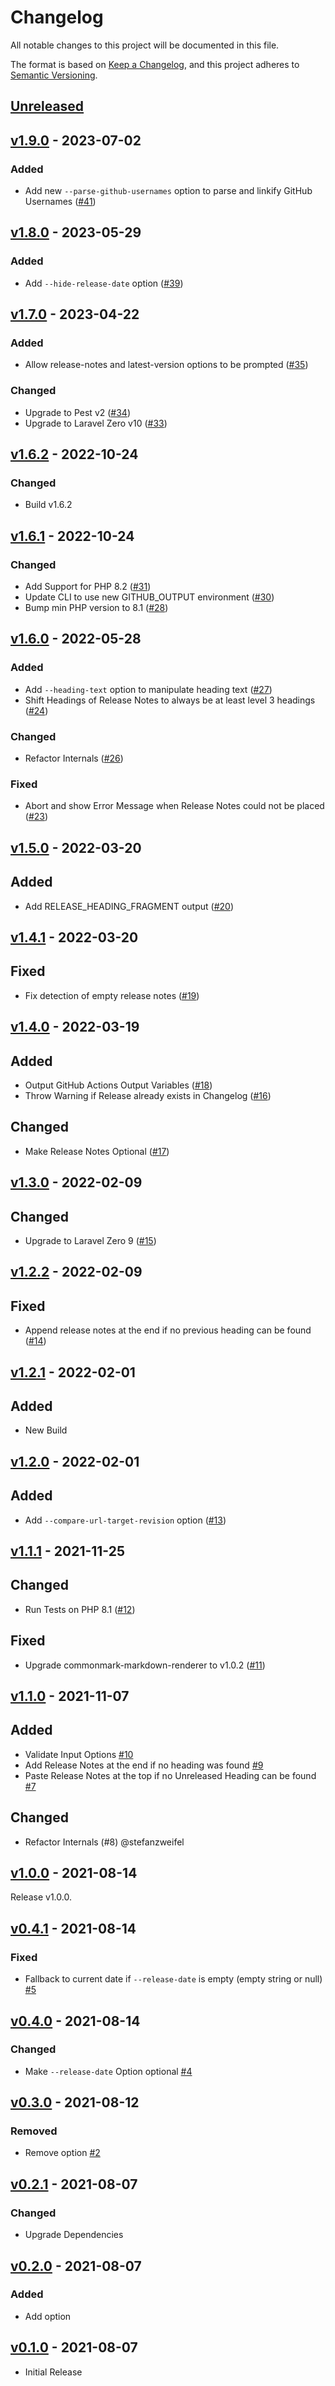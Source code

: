# Changelog

All notable changes to this project will be documented in this file.

The format is based on [Keep a Changelog](https://keepachangelog.com/en/1.0.0/),
and this project adheres to [Semantic Versioning](https://semver.org/spec/v2.0.0.html).

## [Unreleased](https://github.com/stefanzweifel/php-changelog-updater/compare/v1.9.0...HEAD)

<!-- New Release notes will be placed here automatically -->
## [v1.9.0](https://github.com/stefanzweifel/php-changelog-updater/compare/v1.8.0...v1.9.0) - 2023-07-02

### Added

- Add new `--parse-github-usernames` option to parse and linkify GitHub Usernames ([#41](https://github.com/stefanzweifel/php-changelog-updater/pull/41))

## [v1.8.0](https://github.com/stefanzweifel/php-changelog-updater/compare/v1.7.0...v1.8.0) - 2023-05-29

### Added

- Add `--hide-release-date` option ([#39](https://github.com/stefanzweifel/php-changelog-updater/pull/39))

## [v1.7.0](https://github.com/stefanzweifel/php-changelog-updater/compare/v1.6.2...v1.7.0) - 2023-04-22

### Added

- Allow release-notes and latest-version options to be prompted ([#35](https://github.com/stefanzweifel/php-changelog-updater/pull/35))

### Changed

- Upgrade to Pest v2 ([#34](https://github.com/stefanzweifel/php-changelog-updater/pull/34))
- Upgrade to Laravel Zero v10 ([#33](https://github.com/stefanzweifel/php-changelog-updater/pull/33))

## [v1.6.2](https://github.com/stefanzweifel/php-changelog-updater/compare/v1.6.1...v1.6.2) - 2022-10-24

### Changed

- Build v1.6.2

## [v1.6.1](https://github.com/stefanzweifel/php-changelog-updater/compare/v1.6.0...v1.6.1) - 2022-10-24

### Changed

- Add Support for PHP 8.2 ([#31](https://github.com/stefanzweifel/php-changelog-updater/pull/31))
- Update CLI to use new GITHUB_OUTPUT environment ([#30](https://github.com/stefanzweifel/php-changelog-updater/pull/30))
- Bump min PHP version to 8.1 ([#28](https://github.com/stefanzweifel/php-changelog-updater/pull/28))

## [v1.6.0](https://github.com/stefanzweifel/php-changelog-updater/compare/v1.5.0...v1.6.0) - 2022-05-28

### Added

- Add `--heading-text` option to manipulate heading text ([#27](https://github.com/stefanzweifel/php-changelog-updater/pull/27))
- Shift Headings of Release Notes to always be at least level 3 headings ([#24](https://github.com/stefanzweifel/php-changelog-updater/pull/24))

### Changed

- Refactor Internals ([#26](https://github.com/stefanzweifel/php-changelog-updater/pull/26))

### Fixed

- Abort and show Error Message when Release Notes could not be placed ([#23](https://github.com/stefanzweifel/php-changelog-updater/pull/23))

## [v1.5.0](https://github.com/stefanzweifel/php-changelog-updater/compare/v1.4.1...v1.5.0) - 2022-03-20

## Added

- Add RELEASE_HEADING_FRAGMENT output ([#20](https://github.com/stefanzweifel/php-changelog-updater/pull/20))

## [v1.4.1](https://github.com/stefanzweifel/php-changelog-updater/compare/v1.4.0...v1.4.1) - 2022-03-20

## Fixed

- Fix detection of empty release notes ([#19](https://github.com/stefanzweifel/php-changelog-updater/pull/19))

## [v1.4.0](https://github.com/stefanzweifel/php-changelog-updater/compare/v1.3.0...v1.4.0) - 2022-03-19

## Added

- Output GitHub Actions Output Variables ([#18](https://github.com/stefanzweifel/php-changelog-updater/pull/18))
- Throw Warning if Release already exists in Changelog ([#16](https://github.com/stefanzweifel/php-changelog-updater/pull/16))

## Changed

- Make Release Notes Optional ([#17](https://github.com/stefanzweifel/php-changelog-updater/pull/17))

## [v1.3.0](https://github.com/stefanzweifel/php-changelog-updater/compare/v1.2.2...v1.3.0) - 2022-02-09

## Changed

- Upgrade to Laravel Zero 9 ([#15](https://github.com/stefanzweifel/php-changelog-updater/pull/15))

## [v1.2.2](https://github.com/stefanzweifel/php-changelog-updater/compare/v1.2.1...v1.2.2) - 2022-02-09

## Fixed

- Append release notes at the end if no previous heading can be found ([#14](https://github.com/stefanzweifel/php-changelog-updater/pull/14))

## [v1.2.1](https://github.com/stefanzweifel/php-changelog-updater/compare/v1.2.0...v1.2.1) - 2022-02-01

## Added

- New Build

## [v1.2.0](https://github.com/stefanzweifel/php-changelog-updater/compare/v1.1.1...v1.2.0) - 2022-02-01

## Added

- Add `--compare-url-target-revision` option ([#13](https://github.com/stefanzweifel/php-changelog-updater/pull/13))

## [v1.1.1](https://github.com/stefanzweifel/php-changelog-updater/compare/v1.1.0...v1.1.1) - 2021-11-25

## Changed

- Run Tests on PHP 8.1 ([#12](https://github.com/stefanzweifel/php-changelog-updater/pull/12))

## Fixed

- Upgrade commonmark-markdown-renderer to v1.0.2 ([#11](https://github.com/stefanzweifel/php-changelog-updater/pull/11))

## [v1.1.0](https://github.com/stefanzweifel/php-changelog-updater/compare/v1.0.0...v1.1.0) - 2021-11-07

## Added

- Validate Input Options [#10](https://github.com/stefanzweifel/php-changelog-updater/pull/10)
- Add Release Notes at the end if no heading was found [#9](https://github.com/stefanzweifel/php-changelog-updater/pull/9)
- Paste Release Notes at the top if no Unreleased Heading can be found [#7](https://github.com/stefanzweifel/php-changelog-updater/pull/7)

## Changed

- Refactor Internals (#8) @stefanzweifel

## [v1.0.0](https://github.com/stefanzweifel/php-changelog-updater/compare/v0.4.1...v1.0.0) - 2021-08-14

Release v1.0.0.

## [v0.4.1](https://github.com/stefanzweifel/php-changelog-updater/compare/v0.4.0...v0.4.1) - 2021-08-14

### Fixed

- Fallback to current date if `--release-date` is empty (empty string or null) [#5](https://github.com/stefanzweifel/php-changelog-updater/pull/5)

## [v0.4.0](https://github.com/stefanzweifel/php-changelog-updater/compare/v0.3.0...v0.4.0) - 2021-08-14

### Changed

- Make `--release-date` Option optional [#4](https://github.com/stefanzweifel/php-changelog-updater/pull/4)

## [v0.3.0](https://github.com/stefanzweifel/php-changelog-updater/compare/v0.2.1...v0.3.0) - 2021-08-12

### Removed

- Remove  option [#2](https://github.com/stefanzweifel/php-changelog-updater/pull/2)

## [v0.2.1](https://github.com/stefanzweifel/php-changelog-updater/compare/v0.2.0...v0.2.1) - 2021-08-07

### Changed

- Upgrade Dependencies

## [v0.2.0](https://github.com/stefanzweifel/php-changelog-updater/compare/v0.1.0...v0.2.0) - 2021-08-07

### Added

- Add  option

## [v0.1.0](https://github.com/stefanzweifel/php-changelog-updater/releases/tag/v0.1.0) - 2021-08-07

- Initial Release
